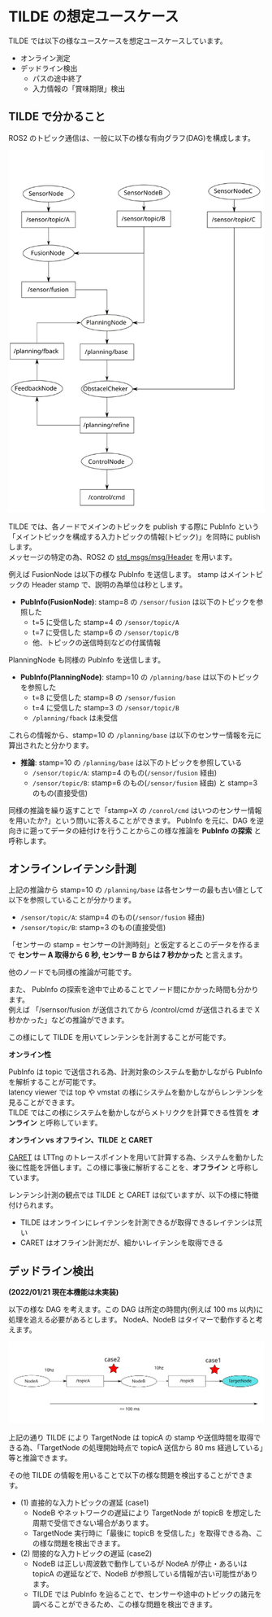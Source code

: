 TILDE の想定ユースケース
===

TILDE では以下の様なユースケースを想定ユースケースしています。

- オンライン測定
- デッドライン検出
  - パスの途中終了
  - 入力情報の「賞味期限」検出

## TILDE で分かること

ROS2 のトピック通信は、一般に以下の様な有向グラフ(DAG)を構成します。

![tilde_dag](./images/tilde_dag.svg)

TILDE では、各ノードでメインのトピックを publish する際に PubInfo という「メイントピックを構成する入力トピックの情報(トピック)」を同時に publish します。  
メッセージの特定の為、ROS2 の [std_msgs/msg/Header](https://github.com/ros2/common_interfaces/blob/master/std_msgs/msg/Header.msg) を用います。

例えば FusionNode は以下の様な PubInfo を送信します。
stamp はメイントピックの Header stamp で、説明の為単位は秒とします。

- **PubInfo(FusionNode)**: stamp=8 の `/sensor/fusion` は以下のトピックを参照した
  - t=5 に受信した stamp=4 の `/sensor/topic/A`
  - t=7 に受信した stamp=6 の `/sensor/topic/B`
  - 他、トピックの送信時刻などの付属情報

PlanningNode も同様の PubInfo を送信します。

- **PubInfo(PlanningNode)**: stamp=10 の `/planning/base` は以下のトピックを参照した
  - t=8 に受信した stamp=8 の `/sensor/fusion`
  - t=4 に受信した stamp=3 の `/sensor/topic/B`
  - `/planning/fback` は未受信

これらの情報から、stamp=10 の `/planning/base` は以下のセンサー情報を元に算出されたと分かります。

- **推論**: stamp=10 の `/planning/base` は以下のトピックを参照している
  - `/sensor/topic/A`: stamp=4 のもの(`/sensor/fusion` 経由) 
  - `/sensor/topic/B`: stamp=6 のもの(`/sensor/fusion` 経由) と stamp=3 のもの(直接受信)

同様の推論を繰り返すことで「stamp=X の `/conrol/cmd` はいつのセンサー情報を用いたか?」という問いに答えることができます。
PubInfo を元に、DAG を逆向きに遡ってデータの紐付けを行うことからこの様な推論を **PubInfo の探索** と呼称します。


## オンラインレイテンシ計測

上記の推論から stamp=10 の `/planning/base` は各センサーの最も古い値として以下を参照していることが分かります。

- `/sensor/topic/A`: stamp=4 のもの(`/sensor/fusion` 経由) 
- `/sensor/topic/B`: stamp=3 のもの(直接受信)

「センサーの stamp = センサーの計測時刻」と仮定するとこのデータを作るまで **センサー A 取得から 6 秒, センサー B からは 7 秒かかった** と言えます。

他のノードでも同様の推論が可能です。

また、 PubInfo の探索を途中で止めることでノード間にかかった時間も分かります。  
例えば 「/sernsor/fusion が送信されてから /control/cmd が送信されるまで X 秒かかった」などの推論ができます。

この様にして TILDE を用いてレンテンシを計測することが可能です。

**オンライン性**

PubInfo は topic で送信される為、計測対象のシステムを動かしながら PubInfo を解析することが可能です。  
latency viewer では top や vmstat の様にシステムを動かしながらレンテンシを見ることができます。  
TILDE ではこの様にシステムを動かしながらメトリククを計算できる性質を **オンライン** と呼称しています。  

**オンライン vs オフライン、TILDE と CARET**

[CARET](https://tier4.github.io/CARET_doc/) は LTTng のトレースポイントを用いて計算する為、システムを動かした後に性能を評価します。この様に事後に解析することを、**オフライン** と呼称しています。

レンテンシ計測の観点では TILDE と CARET は似ていますが、以下の様に特徴付けられます。

- TILDE はオンラインにレイテンシを計測できるが取得できるレイテンシは荒い
- CARET はオフライン計測だが、細かいレイテンシを取得できる


## デッドライン検出

**(2022/01/21 現在本機能は未実装)**

以下の様な DAG を考えます。この DAG は所定の時間内(例えば 100 ms 以内)に処理を追える必要があるとします。
NodeA、NodeB はタイマーで動作すると考えます。

![tilde_deadline](./images/tilde_deadline.svg)

上記の通り TILDE により TargetNode は topicA の stamp や送信時間を取得できる為、「TargetNode の処理開始時点で topicA 送信から 80 ms 経過している」等と推論できます。

その他 TILDE の情報を用いることで以下の様な問題を検出することができます。

- (1) 直接的な入力トピックの遅延 (case1)
  - NodeB やネットワークの遅延により TargetNode が topicB を想定した周期で受信できない場合があります。
  - TargetNode 実行時に「最後に topicB を受信した」を取得できる為、この様な問題を検出できます。
- (2) 間接的な入力トピックの遅延 (case2)
  - NodeB は正しい周波数で動作しているが NodeA が停止・あるいは topicA の遅延などで、NodeB が参照している情報が古い可能性があります。
  - TILDE では PubInfo を辿ることで、センサーや途中のトピックの諸元を調べることができるため、この様な問題を検出できます。





